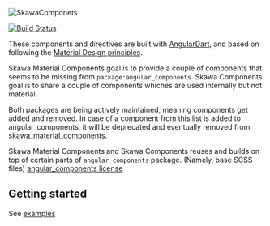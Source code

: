 ![SkawaComponets](https://raw.githubusercontent.com/)

[![Build Status](https://travis-ci.org/skawa-universe/skawa_components.svg?branch=master)](https://travis-ci.org/skawa-universe/skawa_components)

These components and directives are built with [AngularDart](https://pub.dartlang.org/packages/angular), and
 based on following the [Material Design principles](https://material.io/guidelines/).

Skawa Material Components goal is to provide a couple of components that seems to be missing from `package:angular_components`.
Skawa Components goal is to share a couple of components whiches are used internally but not material.

Both packages are being actively maintained, meaning components get added and removed.
In case of a component from this list is added to angular_components, it will be 
deprecated and eventually removed from skawa_material_components.


Skawa Material Components and Skawa Components reuses and builds on top of certain parts of `angular_components` package.
 (Namely, base SCSS files) [angular_components license](https://github.com/dart-lang/angular_components/blob/master/LICENSE)

## Getting started

See [examples](https://github.com/skawa-universe/skawa_components_example)